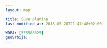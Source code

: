 ```yaml
---
layout: map

title: Suva planina
last_modified_at: 2018-05-20T21:47:48+02:00

WDPA: [555588625]
geoSrbija:
---
```

